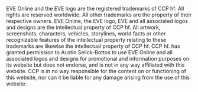 EVE Online and the EVE logo are the registered trademarks of CCP hf. All rights
are reserved worldwide. All other trademarks are the property of their
respective owners. EVE Online, the EVE logo, EVE and all associated logos and
designs are the intellectual property of CCP hf. All artwork, screenshots,
characters, vehicles, storylines, world facts or other recognizable features of
the intellectual property relating to these trademarks are likewise the
intellectual property of CCP hf. CCP hf. has granted permission to
Austin Selick-Bottos to use EVE Online and all associated logos and designs for
promotional and information purposes on its website but does not endorse, and
is not in any way affiliated with this website. CCP is in no way responsible
for the content on or functioning of this website, nor can it be liable for any
damage arising from the use of this website.
